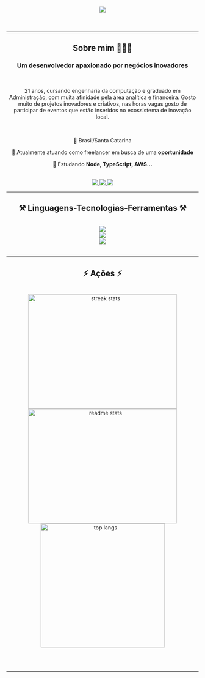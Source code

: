 
<h1 align="center">
    <img src="https://readme-typing-svg.herokuapp.com/?font=Righteous&size=35&center=true&vCenter=true&width=500&height=70&duration=4000&lines=Olá!+👋;+Sou+Guilherme+Duarte!;" />
</h1>

<br/>
<hr/>

<h2 align="center"> Sobre mim 🙋🏻‍♂️</h2>
<h3 align="center">Um desenvolvedor apaxionado por negócios inovadores</h3>
<br/>


<div align="center">
 
 21 anos, cursando engenharia da computação e graduado em Administração, com muita afinidade pela área analítica e financeira. Gosto muito de projetos inovadores e criativos, nas horas vagas gosto de participar de eventos que estão inseridos no ecossistema de inovação local. 
 
<br/>

 📍  Brasil/Santa Catarina
<br/>
 
 🔭 Atualmente atuando como freelancer em busca de uma **oportunidade**
 
 🌱 Estudando **Node, TypeScript, AWS...**
 </div>

<br/>
<div align="center"> 
  <a href="mailto:guiduartesbs@hotmail.com">
    <img src="https://img.shields.io/badge/Gmail-333333?style=for-the-badge&logo=gmail&logoColor=red" />
  </a>
  <a href="https://www.linkedin.com/in/guilherme-oduarte" target="_blank">
    <img src="https://img.shields.io/badge/LinkedIn-0077B5?style=for-the-badge&logo=linkedin&logoColor=white" target="_blank" />
  </a>
  <a href="https://oguilhermeduarte.com.br" target="_blank">
     <img src="https://img.shields.io/badge/Portfolio-FF5722?style=for-the-badge&logo=todoist&logoColor=white" target="_blank" /> <!-- sqlite, safari, google-chrome are other good icon options -->
  </a>
</div>
<hr/>
 
<h2 align="center">⚒️ Linguagens-Tecnologias-Ferramentas ⚒️</h2>
<br/>
<div align="center">
    <img src="https://skillicons.dev/icons?i=vue,react,javascript,typescript,bootstrap,html,css" /><br>
    <img src="https://skillicons.dev/icons?i=nodejs,php,laravel" /><br>
    <img src="https://skillicons.dev/icons?i=git,github,postgresql,docker,vscode" /><br>

</div>

<br/>

<hr/>

<h2 align="center">⚡ Ações ⚡</h2>
<br>
<div align=center>
  <img width=390 height=300 src="https://github-readme-streak-stats-salesp07.vercel.app/?user=0Duarte&count_private=true&theme=react&border_radius=10" alt="streak stats"/>
  <img width=390 height=300 src="https://github-readme-stats-salesp07.vercel.app/api?username=0Duarte&count_private=true&show_icons=true&theme=react&rank_icon=github&border_radius=10" alt="readme stats" />
  <br/>
  <img width=325 align="center" src="https://github-readme-stats-salesp07.vercel.app/api/top-langs/?username=0Duarte&hide=HTML&langs_count=8&layout=compact&theme=react&border_radius=10&size_weight=0.5&count_weight=0.5&exclude_repo=github-readme-stats" alt="top langs" />
</div>

<br/><br/>

<hr/>

<br/>
